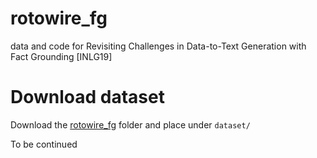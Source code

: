 # rotowire_fg

data and code for  Revisiting Challenges in Data-to-Text Generation with Fact Grounding [INLG19]

# Download dataset

Download the [rotowire_fg](https://drive.google.com/drive/folders/19hV_VegpJ8oZ0Qcnk72cd8AJlx2HfaBD?usp=sharing) folder and place under `dataset/`

To be continued
